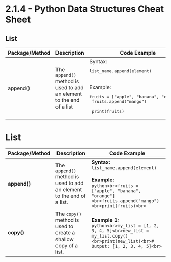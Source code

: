 # 2.1.4 - Python Data Structures Cheat Sheet

## List

|Package/Method| Description | Code Example|
|---|---|---|
|append()| The `append()` method is used to add an element to the end of a list| Syntax:<br>  <pre>list_name.append(element) </pre> <br> Example: <br> <pre>fruits = ["apple", "banana", "orange"] <br> fruits.append("mango") <br> print(fruits)</pre>|

# List

| **Package/Method** | **Description** | **Code Example** |
|---------------------|-----------------|-------------------|
| **append()**       | The `append()` method is used to add an element to the end of a list. | **Syntax:**<br>`list_name.append(element)`<br><br>**Example:**<br>```python<br>fruits = ["apple", "banana", "orange"]<br>fruits.append("mango")<br>print(fruits)<br>``` |
| **copy()**         | The `copy()` method is used to create a shallow copy of a list. | **Example 1:**<br>```python<br>my_list = [1, 2, 3, 4, 5]<br>new_list = my_list.copy()<br>print(new_list)<br># Output: [1, 2, 3, 4, 5]<br>``` |

